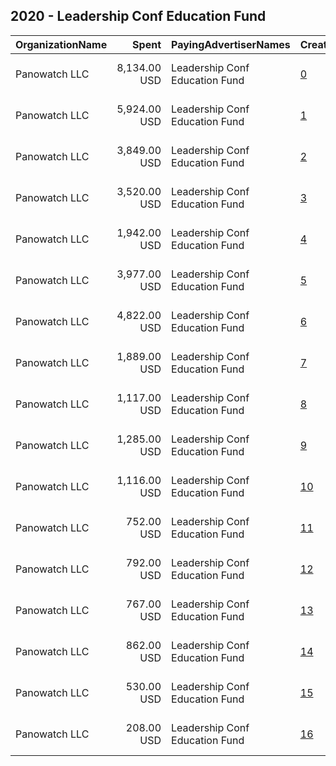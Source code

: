 ## 2020 - Leadership Conf Education Fund 
|OrganizationName|Spent|PayingAdvertiserNames|CreativeUrls|Impressions|Genders|AgeBrackets|CountryCodes|BillingAddresses|CandidateBallotInformation|
|:---|---:|:---|:---|---:|:---|:---|:---|:---|:---|
|Panowatch  LLC|8,134.00 USD|Leadership Conf Education Fund|[0](https://www.snap.com/political-ads/asset/86308a47f31455e8b1672958fd512d283b433d491967ac53dbef650001e9e37c?mediaType=mp4)|2,433,417||18+|united states|"8207 Taunton Pl,West Springfield,22152,US"|2020 US Census|
|Panowatch  LLC|5,924.00 USD|Leadership Conf Education Fund|[1](https://www.snap.com/political-ads/asset/1ffce719390dd381067b7ca5c74a341886b7fdb7dd1fd6437cc5787266539e89?mediaType=mp4)|1,820,565||18+|united states|"8207 Taunton Pl,West Springfield,22152,US"|2020 US Census|
|Panowatch  LLC|3,849.00 USD|Leadership Conf Education Fund|[2](https://www.snap.com/political-ads/asset/3c0e66994fb81ee0b9aab9eed27b8389f4a22c902b7f60dff85167d9582d8391?mediaType=mp4)|1,236,773||18+|united states|"8207 Taunton Pl,West Springfield,22152,US"|2020 US Census|
|Panowatch  LLC|3,520.00 USD|Leadership Conf Education Fund|[3](https://www.snap.com/political-ads/asset/a7251a8ad686ba4029e9dda188d7ad055efc106bdd0ed6b4a6ea10ccaf2a9384?mediaType=png)|1,075,926||18+||"8207 Taunton Pl,West Springfield,22152,US"|2020 US Census|
|Panowatch  LLC|1,942.00 USD|Leadership Conf Education Fund|[4](https://www.snap.com/political-ads/asset/00dc5424ee17b38c0dd91d674fd3de49cdddd90b80ad13ea4114470b59bf8a2b?mediaType=png)|685,247||18+||"8207 Taunton Pl,West Springfield,22152,US"|2020 US Census|
|Panowatch  LLC|3,977.00 USD|Leadership Conf Education Fund|[5](https://www.snap.com/political-ads/asset/f8f8dab1576f7da67fea45a2c24b75004953191fd049015d91cf257dca069fd5?mediaType=png)|632,750||18+||"8207 Taunton Pl,West Springfield,22152,US"|2020 US Census|
|Panowatch  LLC|4,822.00 USD|Leadership Conf Education Fund|[6](https://www.snap.com/political-ads/asset/ff13677a138e689db5f5c030d0a54b7b120ff0ec0f39f39f4291be539af647ce?mediaType=png)|617,129||18+||"8207 Taunton Pl,West Springfield,22152,US"|2020 US Census|
|Panowatch  LLC|1,889.00 USD|Leadership Conf Education Fund|[7](https://www.snap.com/political-ads/asset/a7251a8ad686ba4029e9dda188d7ad055efc106bdd0ed6b4a6ea10ccaf2a9384?mediaType=png)|533,269||18+|united states|"8207 Taunton Pl,West Springfield,22152,US"|2020 US Census|
|Panowatch  LLC|1,117.00 USD|Leadership Conf Education Fund|[8](https://www.snap.com/political-ads/asset/00dc5424ee17b38c0dd91d674fd3de49cdddd90b80ad13ea4114470b59bf8a2b?mediaType=png)|342,540||18+|united states|"8207 Taunton Pl,West Springfield,22152,US"|2020 US Census|
|Panowatch  LLC|1,285.00 USD|Leadership Conf Education Fund|[9](https://www.snap.com/political-ads/asset/15a4253b2420b3beff2f4444ec64179dff00753dfd9f960a754784580108a0b4?mediaType=png)|323,256||18+|united states|"8207 Taunton Pl,West Springfield,22152,US"|2020 US Census|
|Panowatch  LLC|1,116.00 USD|Leadership Conf Education Fund|[10](https://www.snap.com/political-ads/asset/a7251a8ad686ba4029e9dda188d7ad055efc106bdd0ed6b4a6ea10ccaf2a9384?mediaType=png)|273,560||18+|united states|"8207 Taunton Pl,West Springfield,22152,US"|2020 US Census|
|Panowatch  LLC|752.00 USD|Leadership Conf Education Fund|[11](https://www.snap.com/political-ads/asset/5f0d1b0ede3d2f1e1960700f7efa744d5eabf81da4b9d8d2eef991cc9f260072?mediaType=png)|270,470||18+|united states|"8207 Taunton Pl,West Springfield,22152,US"|2020 US Census|
|Panowatch  LLC|792.00 USD|Leadership Conf Education Fund|[12](https://www.snap.com/political-ads/asset/5f0d1b0ede3d2f1e1960700f7efa744d5eabf81da4b9d8d2eef991cc9f260072?mediaType=png)|248,460||18+|united states|"8207 Taunton Pl,West Springfield,22152,US"|2020 US Census|
|Panowatch  LLC|767.00 USD|Leadership Conf Education Fund|[13](https://www.snap.com/political-ads/asset/00dc5424ee17b38c0dd91d674fd3de49cdddd90b80ad13ea4114470b59bf8a2b?mediaType=png)|221,946||18+|united states|"8207 Taunton Pl,West Springfield,22152,US"|2020 US Census|
|Panowatch  LLC|862.00 USD|Leadership Conf Education Fund|[14](https://www.snap.com/political-ads/asset/15a4253b2420b3beff2f4444ec64179dff00753dfd9f960a754784580108a0b4?mediaType=png)|208,480||18+|united states|"8207 Taunton Pl,West Springfield,22152,US"|2020 US Census|
|Panowatch  LLC|530.00 USD|Leadership Conf Education Fund|[15](https://www.snap.com/political-ads/asset/150d98b8552836901ff40cb09a86d6df434ea4a0ee76ff922fda070ecfec08c9?mediaType=png)|143,489||18+|united states|"8207 Taunton Pl,West Springfield,22152,US"|2020 US Census|
|Panowatch  LLC|208.00 USD|Leadership Conf Education Fund|[16](https://www.snap.com/political-ads/asset/150d98b8552836901ff40cb09a86d6df434ea4a0ee76ff922fda070ecfec08c9?mediaType=png)|62,023||18+|united states|"8207 Taunton Pl,West Springfield,22152,US"|2020 US Census|
